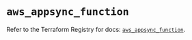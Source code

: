 # `aws_appsync_function`

Refer to the Terraform Registry for docs: [`aws_appsync_function`](https://registry.terraform.io/providers/hashicorp/aws/6.14.0/docs/resources/appsync_function).
